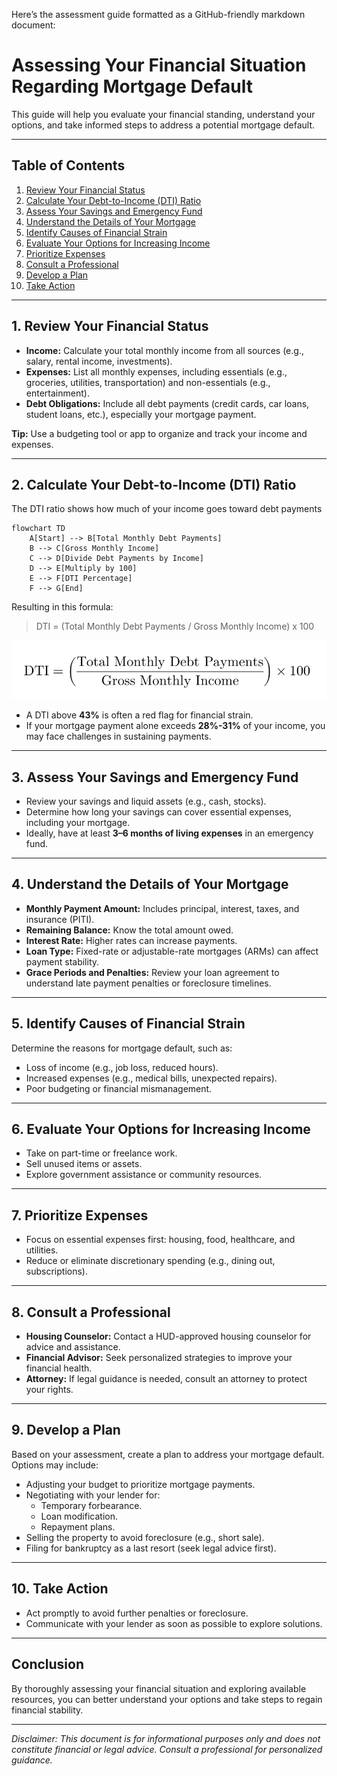 Here’s the assessment guide formatted as a GitHub-friendly markdown document:

# Assessing Your Financial Situation Regarding Mortgage Default

This guide will help you evaluate your financial standing, understand your options, and take informed steps to address a potential mortgage default.

---

## Table of Contents
1. [Review Your Financial Status](#1-review-your-financial-status)
2. [Calculate Your Debt-to-Income (DTI) Ratio](#2-calculate-your-debt-to-income-dti-ratio)
3. [Assess Your Savings and Emergency Fund](#3-assess-your-savings-and-emergency-fund)
4. [Understand the Details of Your Mortgage](#4-understand-the-details-of-your-mortgage)
5. [Identify Causes of Financial Strain](#5-identify-causes-of-financial-strain)
6. [Evaluate Your Options for Increasing Income](#6-evaluate-your-options-for-increasing-income)
7. [Prioritize Expenses](#7-prioritize-expenses)
8. [Consult a Professional](#8-consult-a-professional)
9. [Develop a Plan](#9-develop-a-plan)
10. [Take Action](#10-take-action)

---

## 1. Review Your Financial Status
- **Income:** Calculate your total monthly income from all sources (e.g., salary, rental income, investments).
- **Expenses:** List all monthly expenses, including essentials (e.g., groceries, utilities, transportation) and non-essentials (e.g., entertainment).
- **Debt Obligations:** Include all debt payments (credit cards, car loans, student loans, etc.), especially your mortgage payment.

**Tip:** Use a budgeting tool or app to organize and track your income and expenses.

---

## 2. Calculate Your Debt-to-Income (DTI) Ratio
The DTI ratio shows how much of your income goes toward debt payments

```mermaid
flowchart TD
    A[Start] --> B[Total Monthly Debt Payments]
    B --> C[Gross Monthly Income]
    C --> D[Divide Debt Payments by Income]
    D --> E[Multiply by 100]
    E --> F[DTI Percentage]
    F --> G[End]
```
Resulting in this formula:
> DTI = (Total Monthly Debt Payments / Gross Monthly Income) x 100

![DTI Formula](DTI.jpeg)

- A DTI above **43%** is often a red flag for financial strain.
- If your mortgage payment alone exceeds **28%-31%** of your income, you may face challenges in sustaining payments.

---

## 3. Assess Your Savings and Emergency Fund
- Review your savings and liquid assets (e.g., cash, stocks).
- Determine how long your savings can cover essential expenses, including your mortgage.
- Ideally, have at least **3–6 months of living expenses** in an emergency fund.

---

## 4. Understand the Details of Your Mortgage
- **Monthly Payment Amount:** Includes principal, interest, taxes, and insurance (PITI).
- **Remaining Balance:** Know the total amount owed.
- **Interest Rate:** Higher rates can increase payments.
- **Loan Type:** Fixed-rate or adjustable-rate mortgages (ARMs) can affect payment stability.
- **Grace Periods and Penalties:** Review your loan agreement to understand late payment penalties or foreclosure timelines.

---

## 5. Identify Causes of Financial Strain
Determine the reasons for mortgage default, such as:
- Loss of income (e.g., job loss, reduced hours).
- Increased expenses (e.g., medical bills, unexpected repairs).
- Poor budgeting or financial mismanagement.

---

## 6. Evaluate Your Options for Increasing Income
- Take on part-time or freelance work.
- Sell unused items or assets.
- Explore government assistance or community resources.

---

## 7. Prioritize Expenses
- Focus on essential expenses first: housing, food, healthcare, and utilities.
- Reduce or eliminate discretionary spending (e.g., dining out, subscriptions).

---

## 8. Consult a Professional
- **Housing Counselor:** Contact a HUD-approved housing counselor for advice and assistance.
- **Financial Advisor:** Seek personalized strategies to improve your financial health.
- **Attorney:** If legal guidance is needed, consult an attorney to protect your rights.

---

## 9. Develop a Plan
Based on your assessment, create a plan to address your mortgage default. Options may include:
- Adjusting your budget to prioritize mortgage payments.
- Negotiating with your lender for:
  - Temporary forbearance.
  - Loan modification.
  - Repayment plans.
- Selling the property to avoid foreclosure (e.g., short sale).
- Filing for bankruptcy as a last resort (seek legal advice first).

---

## 10. Take Action
- Act promptly to avoid further penalties or foreclosure.
- Communicate with your lender as soon as possible to explore solutions.

---

## Conclusion
By thoroughly assessing your financial situation and exploring available resources, you can better understand your options and take steps to regain financial stability.

---

_Disclaimer: This document is for informational purposes only and does not constitute financial or legal advice. Consult a professional for personalized guidance._
